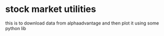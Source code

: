 # stock market utilities
this is to download data from alphaadvantage 
and then plot it using some python lib
